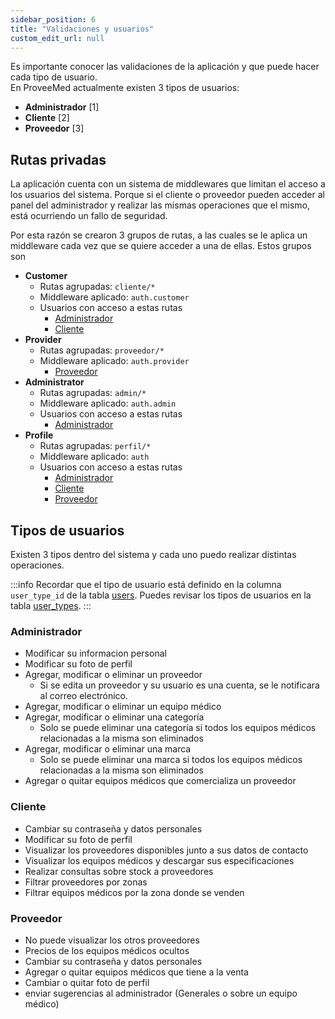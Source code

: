 ```yaml
---
sidebar_position: 6
title: "Validaciones y usuarios"
custom_edit_url: null
---
```


Es importante conocer las validaciones de la aplicación y que puede hacer cada tipo de usuario.   
En ProveeMed actualmente existen 3 tipos de usuarios:
* **Administrador** [1]
* **Cliente** [2]
* **Proveedor** [3]

## Rutas privadas
La aplicación cuenta con un sistema de middlewares que limitan el acceso a los usuarios del sistema. Porque si el cliente o proveedor pueden acceder al panel del administrador y realizar las mismas operaciones que el mismo, está ocurriendo un fallo de seguridad.

Por esta razón se crearon 3 grupos de rutas, a las cuales se le aplica un middleware cada vez que se quiere acceder a una de ellas. Estos grupos son

* **Customer**
    * Rutas agrupadas: `cliente/*` 
    * Middleware aplicado: `auth.customer`
    * Usuarios con acceso a estas rutas
        * [Administrador](#administrador)
        * [Cliente](#cliente)
* **Provider**
    * Rutas agrupadas: `proveedor/*` 
    *  Middleware aplicado: `auth.provider`
        * [Proveedor](#proveedor)
* **Administrator**
    * Rutas agrupadas: `admin/*` 
    * Middleware aplicado: `auth.admin`
    * Usuarios con acceso a estas rutas
        * [Administrador](#administrador)
* **Profile**
    * Rutas agrupadas: `perfil/*` 
    * Middleware aplicado: `auth`
    * Usuarios con acceso a estas rutas
        * [Administrador](#administrador)
        * [Cliente](#cliente)
        * [Proveedor](#proveedor)


## Tipos de usuarios

Existen 3 tipos dentro del sistema y cada uno puedo realizar distintas operaciones.

:::info
Recordar que el tipo de usuario está definido en la columna `user_type_id` de la tabla [users](/docs/base-de-datos#users). Puedes revisar los tipos de usuarios en la tabla [user_types](/docs/base-de-datos#user_types).
:::

### Administrador
* Modificar su informacion personal
* Modificar su foto de perfil
* Agregar, modificar o eliminar un proveedor
    * Si se edita un proveedor y su usuario es una cuenta, se le notificara al correo electrónico.
* Agregar, modificar o eliminar un equipo médico
* Agregar, modificar o eliminar una categoría
    * Solo se puede eliminar una categoría si todos los equipos médicos relacionadas a la misma son eliminados
* Agregar, modificar o eliminar una marca
    * Solo se puede eliminar una marca si todos los equipos médicos relacionadas a la misma son eliminados
* Agregar o quitar equipos médicos que comercializa un proveedor

### Cliente
* Cambiar su contraseña y datos personales
* Modificar su foto de perfil
* Visualizar los proveedores disponibles junto a sus datos de contacto
* Visualizar los equipos médicos y descargar sus especificaciones
* Realizar consultas sobre stock a proveedores
* Filtrar proveedores por zonas
* Filtrar equipos médicos por la zona donde se venden

### Proveedor
* No puede visualizar los otros proveedores
* Precios de los equipos médicos ocultos
* Cambiar su contraseña y datos personales
* Agregar o quitar equipos médicos que tiene a la venta
* Cambiar o quitar foto de perfil
* enviar sugerencias al administrador (Generales o sobre un equipo médico)
